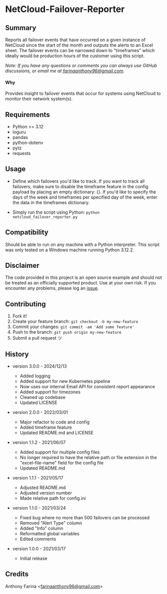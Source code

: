# NetCloud-Failover-Reporter

## Summary
Reports all failover events that have occurred on a given instance of 
NetCloud since the start of the month and outputs the alerts to an 
Excel sheet. The failover events can be narrowed down to "timeframes"
which ideally would be production hours of the customer using this
script.

_Note: If you have any questions or comments you can always use GitHub 
discussions, or email me at farinaanthony96@gmail.com._

#### Why
Provides insight to failover events that occur for systems using 
NetCloud to monitor their network system(s).

## Requirements
- Python >= 3.12
- loguru
- pandas
- python-dotenv
- pytz
- requests

## Usage
- Define which failovers you'd like to track. If you want to track all 
  failovers, make sure to disable the timeframe feature in the config 
  payload by placing an empty dictionary: {}. If you'd like to specify
  the days of the week and timeframes per specified day of the week,
  enter the data in the timeframes dictionary.

- Simply run the script using Python:
  `python netcloud_failover_reporter.py`
    
## Compatibility
Should be able to run on any machine with a Python interpreter. This 
script was only tested on a Windows machine running Python 3.12.2.

## Disclaimer
The code provided in this project is an open source example and should 
not be treated as an officially supported product. Use at your own 
risk. If you encounter any problems, please log an
[issue](https://github.com/CC-Digital-Innovation/NetCloud-Failover-Reporter/issues).

## Contributing
1. Fork it!
2. Create your feature branch: `git checkout -b my-new-feature`
3. Commit your changes: `git commit -am 'Add some feature'`
4. Push to the branch: `git push origin my-new-feature`
5. Submit a pull request ツ

## History
- version 3.0.0 - 2024/12/13
    - Added logging
    - Added support for new Kubernetes pipeline
    - Now uses our internal Email API for consistent report appearance
    - Added support for timezones
    - Cleaned up codebase
    - Updated LICENSE


- version 2.0.0 - 2022/03/01
    - Major refactor to code and config
    - Added timeframe feature
    - Updated README.md and LICENSE


- version 1.1.2 - 2021/06/07
    - Added support for multiple config files
    - No longer required to have the relative path or file extension in the
      "excel-file-name" field for the config file
    - Updated README.md
    

- version 1.1.1 - 2021/05/17
   - Adjusted README.md
   - Adjusted version number
   - Made relative path for config.ini


-  version 1.1.0 - 2021/03/24
   - Fixed bug where no more than 500 failovers can be processed
   - Removed "Alert Type" column 
   - Added "Info" column
   - Reformatted global variables
   - Edited comments
  

-  version 1.0.0 - 2021/03/17
   - Initial release

## Credits
Anthony Farina <<farinaanthony96@gmail.com>>
